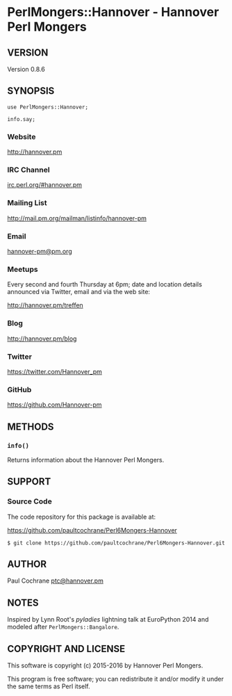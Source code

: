 # PerlMongers::Hannover - Hannover Perl Mongers

## VERSION

Version 0.8.6

## SYNOPSIS

    use PerlMongers::Hannover;

    info.say;

### Website

http://hannover.pm

### IRC Channel

<a href="irc://irc.perl.org/#hannover.pm">irc.perl.org/#hannover.pm</a>

### Mailing List

http://mail.pm.org/mailman/listinfo/hannover-pm

### Email

<hannover-pm@pm.org>

### Meetups

Every second and fourth Thursday at 6pm; date and location details announced
via Twitter, email and via the web site:

http://hannover.pm/treffen

### Blog

http://hannover.pm/blog

### Twitter

https://twitter.com/Hannover_pm

### GitHub

https://github.com/Hannover-pm

## METHODS

### `info()`

Returns information about the Hannover Perl Mongers.

## SUPPORT

### Source Code

The code repository for this package is available at:

https://github.com/paultcochrane/Perl6Mongers-Hannover

    $ git clone https://github.com/paultcochrane/Perl6Mongers-Hannover.git

## AUTHOR

Paul Cochrane <ptc@hannover.pm>

## NOTES

Inspired by Lynn Root's _pyladies_ lightning talk at EuroPython 2014 and
modeled after `PerlMongers::Bangalore`.

## COPYRIGHT AND LICENSE

This software is copyright (c) 2015-2016 by Hannover Perl Mongers.

This program is free software; you can redistribute it and/or modify it
under the same terms as Perl itself.
